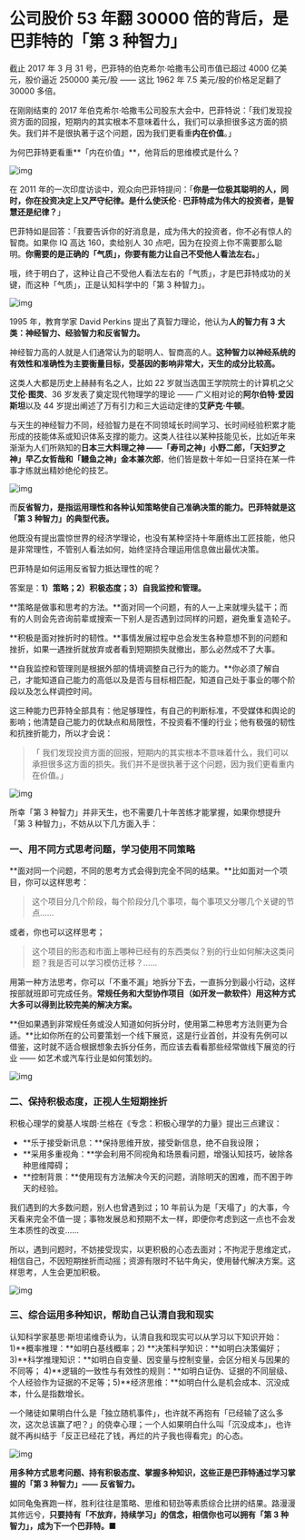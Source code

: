 # 公司股价 53 年翻 30000 倍的背后，是巴菲特的「第 3 种智力」

截止 2017 年 3 月 31 号，巴菲特的伯克希尔·哈撒韦公司市值已超过 4000 亿美元，股价逼近 250000 美元/股 —— 这比 1962 年 7.5 美元/股的价格足足翻了 30000 多倍。

在刚刚结束的 2017 年伯克希尔·哈撒韦公司股东大会中，巴菲特说：「我们发现投资方面的回报，短期内的其实根本不意味着什么，我们可以承担很多这方面的损失。我们并不是很执著于这个问题，因为我们更看重**内在价值**。」

为何巴菲特更看重**「内在价值」**，他背后的思维模式是什么？

![img](http://7xnt32.com1.z0.glb.clouddn.com/2017-12-13-015830.jpg)

在 2011 年的一次印度访谈中，观众向巴菲特提问：「**你是一位极其聪明的人，同时，你在投资决定上又严守纪律。是什么使沃伦 · 巴菲特成为伟大的投资者，是智慧还是纪律？**」

巴菲特如是回答：「我要告诉你的好消息是，成为伟大的投资者，你不必有惊人的智商。如果你 IQ 高达 160，卖给别人 30 点吧，因为在投资上你不需要那么聪明。**你需要的是正确的「气质」，你要有能力让自己不受他人看法左右。**」

哦，终于明白了，这种让自己不受他人看法左右的「气质」，才是巴菲特成功的关键，而这种「气质」，正是认知科学中的「第 3 种智力」。

![img](http://7xnt32.com1.z0.glb.clouddn.com/2017-12-13-015834.jpg)

1995 年，教育学家 David Perkins 提出了真智力理论，他认为**人的智力有 3 大类：神经智力、经验智力和反省智力。**

神经智力高的人就是人们通常认为的聪明人、智商高的人。**这种智力以神经系统的有效性和准确性为主要衡量目标，受基因的影响非常大，天生的成分比较高。**

这类人大都是历史上赫赫有名之人，比如 22 岁就当选国王学院院士的计算机之父**艾伦·图灵**、36 岁发表了奠定现代物理学的理论 —— 广义相对论的**阿尔伯特·爱因斯坦**以及 44 岁提出阐述了万有引力和三大运动定律的**艾萨克·牛顿**。

与天生的神经智力不同，经验智力是在不同领域长时间学习、长时间经验积累才能形成的技能体系或知识体系支撑的能力。这类人往往以某种技能见长，比如近年来渐渐为人们所熟知的**日本三大料理之神 ——「寿司之神」小野二郎，「天妇罗之神」早乙女哲哉和「鳗鱼之神」金本兼次郎**，他们皆是数十年如一日坚持在某一件事才练就出精妙绝伦的技艺。

![img](http://7xnt32.com1.z0.glb.clouddn.com/2017-12-13-015837.jpg)

而**反省智力，是指运用理性和各种认知策略使自己准确决策的能力。巴菲特就是这「第 3 种智力」的典型代表。**

他既没有提出震惊世界的经济学理论，也没有某种坚持十年磨练出工匠技能，他只是非常理性，不管别人看法如何，始终坚持合理运用信息做出最优决策。

巴菲特是如何运用反省智力抵达理性的呢？

答案是：**1）策略；2）积极态度；3）自我监控和管理。**

**策略是做事和思考的方法。**面对同一个问题，有的人一上来就埋头猛干；而有的人则会先咨询前辈或搜索一下别人是否遇到过同样的问题，避免重复造轮子。

**积极是面对挫折时的韧性。**事情发展过程中总会发生各种意想不到的问题和挫折，如果一遇挫折就放弃或者看到短期损失就撤出，那么必然成不了大事。

**自我监控和管理则是根据外部的情境调整自己行为的能力。**你必须了解自己，才能知道自己能力的高低以及是否与目标相匹配，知道自己处于事业的哪个阶段以及怎么样调控时间。

这三种能力巴菲特全部具有：他足够理性，有自己的判断标准，不受媒体和舆论的影响；他清楚自己能力的优缺点和局限性，不投资看不懂的行业；他有极强的韧性和抗挫折能力，所以才会说：

> 「 我们发现投资方面的回报，短期内的其实根本不意味着什么，我们可以承担很多这方面的损失。我们并不是很执著于这个问题，因为我们更看重内在价值。」

![img](http://7xnt32.com1.z0.glb.clouddn.com/2017-12-13-015841.jpg)

所幸「第 3 种智力」并非天生，也不需要几十年苦练才能掌握，如果你想提升「第 3 种智力」，不妨从以下几方面入手：

### 一、用不同方式思考问题，学习使用不同策略

**面对同一个问题，不同的思考方式会得到完全不同的结果。**比如面对一个项目，你可以这样思考：

> 这个项目分几个阶段，每个阶段分几个事项，每个事项又分哪几个关键的节点……

或者，你也可以这样思考；

> 这个项目的形态和市面上哪种已经有的东西类似？别的行业如何解决这类问题？我是否可以学习模仿迁移？……

用第一种方法思考，你可以「不重不漏」地拆分下去，一直拆分到最小行动，这样按部就班即可完成任务。**常规任务和大型协作项目（如开发一款软件）用这种方式大多可以得到比较完美的解决方案。**

**但如果遇到非常规任务或没人知道如何拆分时，使用第二种思考方法则更为合适。**比如你所在的公司要策划一个线下展览，这是行业首创，并没有先例可以借鉴，这时就不适合根据想象去拆分任务，而应该去看看那些经常做线下展览的行业 —— 如艺术或汽车行业是如何策划的。

![img](http://7xnt32.com1.z0.glb.clouddn.com/2017-12-13-015844.jpg)

### 二、保持积极态度，正视人生短期挫折

积极心理学的奠基人埃朗·兰格在《专念：积极心理学的力量》提出三点建议：

- **乐于接受新讯息：**保持思维开放，接受新信息，绝不自我设限；
- **采用多重视角：**学会利用不同视角和场景看问题，增强认知技巧，破除各种思维障碍；
- **控制背景：**使用现有方法解决今天的问题，消除明天的困难，而不困于昨天的经验。

我们遇到的大多数问题，别人也曾遇到过；10 年前认为是「天塌了」的大事，今天看来完全不值一提；事物发展总和预期不太一样，即便你考虑到这一点也不会发生本质性的改变……

所以，遇到问题时，不妨接受现实，以更积极的心态去面对；不拘泥于思维定式，相信自己，不因短期挫折而动摇；资源有限时不钻牛角尖，使用替代解决方案。这样思考，人生会更加积极。

![img](http://7xnt32.com1.z0.glb.clouddn.com/2017-12-13-015848.jpg)

### 三、综合运用多种知识，帮助自己认清自我和现实

认知科学家基思·斯坦诺维奇认为，认清自我和现实可以从学习以下知识开始：1)**概率推理：**如明白基线概率；2) **决策科学知识：**如明白决策偏好；3)**科学推理知识：**如明白自变量、因变量与控制变量，会区分相关与因果的不同等；
4)**逻辑的一致性与有效性的规则：**如明白证伪、证据的不同层级、个人经验作为证据的不足等；5)**经济思维：**如明白什么是机会成本、沉没成本，什么是指数增长。

一个赌徒如果明白什么是「独立随机事件」，也许就不再抱有「已经输了这么多次，这次总该赢了吧？」的侥幸心理；一个人如果明白什么叫「沉没成本」，也许就不再纠结于「反正已经花了钱，再烂的片子我也得看完」的心态。

![img](http://7xnt32.com1.z0.glb.clouddn.com/2017-12-13-015851.jpg)

**用多种方式思考问题、持有积极态度、掌握多种知识，这些正是巴菲特通过学习掌握的「第 3 种智力」—— 反省智力。**

如同龟兔赛跑一样，胜利往往是策略、思维和韧劲等素质综合比拼的结果。路漫漫其修远兮，**只要持有「不放弃，持续学习」的信念，相信你也可以拥有「第 3 种智力」，成为下一个巴菲特。**■


